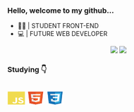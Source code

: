 ### Hello, welcome to my github...
- 👨‍💻 | STUDENT FRONT-END
- 💻 | FUTURE WEB DEVELOPER


<div align="center">
      <img height="150em" src="https://github-readme-stats.vercel.app/api?username=RhxDev&show_icons=true&theme=radical&include_all_commits=true&count_private=true&hide_border=true"/>
      <img height="150em" src="https://github-readme-stats.vercel.app/api/top-langs/?username=RhxDev&layout=compact&langs_count=7&theme=radical&hide_border=true"/>
</div>

### Studying 👇
<div style="display: inline_block"><br>
  <img align="center" alt="Fxn-Js" height="30" width="40" src="https://raw.githubusercontent.com/devicons/devicon/master/icons/javascript/javascript-plain.svg">
  <img align="center" alt="Fxn-HTML" height="30" width="40" src="https://raw.githubusercontent.com/devicons/devicon/master/icons/html5/html5-original.svg">
  <img align="center" alt="Fxn-CSS" height="30" width="40" src="https://raw.githubusercontent.com/devicons/devicon/master/icons/css3/css3-original.svg">
</div>
